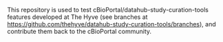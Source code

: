 This repository is used to test cBioPortal/datahub-study-curation-tools features developed at The Hyve 
(see branches at https://github.com/thehyve/datahub-study-curation-tools/branches), 
and contribute them back to the cBioPortal community.